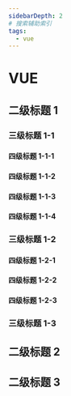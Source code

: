```yaml
---
sidebarDepth: 2
# 搜索辅助索引
tags:
  - vue
---
```

# VUE

## 二级标题 1

### 三级标题 1-1

#### 四级标题 1-1-1

#### 四级标题 1-1-2

#### 四级标题 1-1-3

#### 四级标题 1-1-4

### 三级标题 1-2

#### 四级标题 1-2-1

#### 四级标题 1-2-2

#### 四级标题 1-2-3

### 三级标题 1-3

## 二级标题 2

## 二级标题 3
